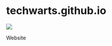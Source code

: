 # techwarts.github.io

![](https://img.shields.io/github/license/techwarts/techwarts.github.io)

Website
